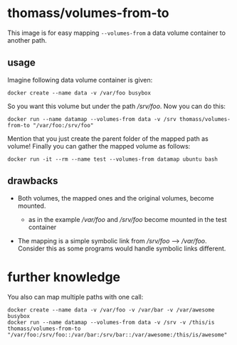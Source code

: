 # thomass/volumes-from-to
This image is for easy mapping `--volumes-from` a data volume container to another path.

## usage
Imagine following data volume container is given:

```
docker create --name data -v /var/foo busybox
```

So you want this volume but under the path _/srv/foo_. Now you can do this:

```
docker run --name datamap --volumes-from data -v /srv thomass/volumes-from-to "/var/foo:/srv/foo"
```

Mention that you just create the parent folder of the mapped path as volume! Finally you can gather the mapped volume as follows:

```
docker run -it --rm --name test --volumes-from datamap ubuntu bash
```

## drawbacks
- Both volumes, the mapped ones and the original volumes, become mounted.
  - as in the example _/var/foo_ and _/srv/foo_ become mounted in the test container

- The mapping is a simple symbolic link from _/srv/foo_ --> _/var/foo_. Consider this as some programs would handle symbolic links different.

# further knowledge
You also can map multiple paths with one call:

```
docker create --name data -v /var/foo -v /var/bar -v /var/awesome busybox
docker run --name datamap --volumes-from data -v /srv -v /this/is thomass/volumes-from-to "/var/foo:/srv/foo::/var/bar:/srv/bar::/var/awesome:/this/is/awesome"
```
